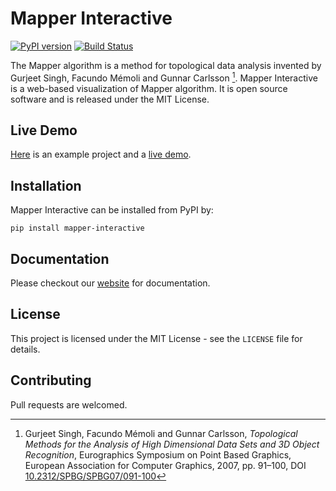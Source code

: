 # Mapper Interactive

[![PyPI version](https://badge.fury.io/py/mapper_interactive.svg)](https://badge.fury.io/py/mapper_interactive)
[![Build Status](https://travis-ci.org/MapperInteractive/MapperInteractive.svg?branch=master)](https://travis-ci.com/MapperInteractive/MapperInteractive)

The Mapper algorithm is a method for topological data analysis invented by Gurjeet Singh, Facundo Mémoli and Gunnar Carlsson [^1]. 
Mapper Interactive is a web-based visualization of Mapper algorithm. It is open source software and is released under the MIT License.

## Live Demo

[Here](https://github.com/MapperInteractive/live-example/) is an example project and a [live demo](https://mapper-example.herokuapp.com).

## Installation

Mapper Interactive can be installed from PyPI by:

```shell
pip install mapper-interactive
```

## Documentation

Please checkout our [website](http://mapper-interactive.org) for documentation.

## License

This project is licensed under the MIT License - see the `LICENSE` file for details.

## Contributing

Pull requests are welcomed. 


> [^1]: Gurjeet Singh, Facundo Mémoli and Gunnar Carlsson, *Topological Methods for the Analysis of High Dimensional Data Sets and 3D Object Recognition*, Eurographics Symposium on Point Based Graphics, European Association for Computer Graphics, 2007, pp. 91–100, DOI [10.2312/SPBG/SPBG07/091-100](http://dx.doi.org/10.2312/SPBG/SPBG07/091-100)

